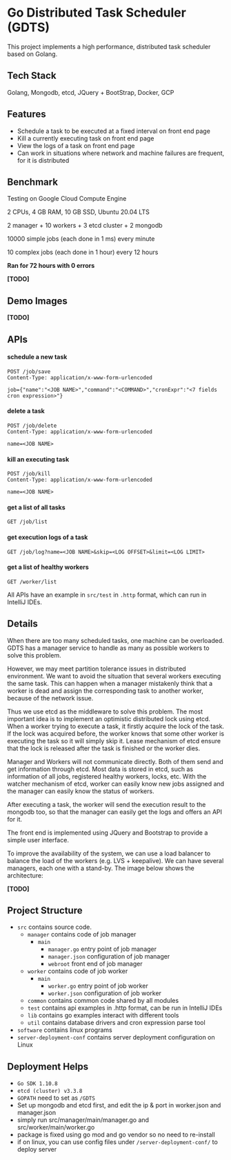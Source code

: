 # Go Distributed Task Scheduler (GDTS)

This project implements a high performance, distributed task scheduler based on Golang.

## Tech Stack

Golang, Mongodb, etcd, JQuery + BootStrap, Docker, GCP

## Features

- Schedule a task to be executed at a fixed interval on front end page
- Kill a currently executing task on front end page
- View the logs of a task on front end page
- Can work in situations where network and machine failures are frequent, for it is distributed

## Benchmark

Testing on Google Cloud Compute Engine

2 CPUs, 4 GB RAM, 10 GB SSD, Ubuntu 20.04 LTS

2 manager + 10 workers + 3 etcd cluster + 2 mongodb

10000 simple jobs (each done in 1 ms) every minute

10 complex jobs (each done in 1 hour) every 12 hours

**Ran for 72 hours with 0 errors**

**[TODO]**

## Demo Images

**[TODO]**

## APIs

#### schedule a new task

```
POST /job/save
Content-Type: application/x-www-form-urlencoded

job={"name":"<JOB NAME>","command":"<COMMAND>","cronExpr":"<7 fields cron expression>"}
```

#### delete a task

```
POST /job/delete
Content-Type: application/x-www-form-urlencoded

name=<JOB NAME>
```

#### kill an executing task

```
POST /job/kill
Content-Type: application/x-www-form-urlencoded

name=<JOB NAME>
```

#### get a list of all tasks

```
GET /job/list
```

#### get execution logs of a task

```
GET /job/log?name=<JOB NAME>&skip=<LOG OFFSET>&limit=<LOG LIMIT>
```

#### get a list of healthy workers

```
GET /worker/list
```

All APIs have an example in `src/test` in `.http` format, which can run in IntelliJ IDEs.

## Details

When there are too many scheduled tasks, one machine can be overloaded.
GDTS has a manager service to handle as many as possible workers to solve
this problem.

However, we may meet partition tolerance issues in distributed environment. We want to avoid
the situation that several workers executing the same task. This can happen
when a manager mistakenly think that a worker is dead and assign the corresponding task to another worker,
because of the network issue.

Thus we use etcd as the middleware to solve this problem. The most important idea is to implement
an optimistic distributed lock using etcd. When a worker trying to execute a task, it firstly acquire the lock
of the task. If the lock was acquired before, the worker knows that some other worker is executing the task so it
will simply skip it. Lease mechanism of etcd ensure that the lock is released after the task is finished or the worker
dies.

Manager and Workers will not communicate directly. Both of them send and get information through etcd. Most data is
stored in etcd,
such as information of all jobs, registered healthy workers, locks, etc.
With the watcher mechanism of etcd, worker can easily know new jobs assigned and the manager can easily know the status
of workers.

After executing a task, the worker will send the execution result to the mongodb too, so that the manager can easily get
the
logs and offers an API for it.

The front end is implemented using JQuery and Bootstrap to provide a simple user interface.

To improve the availability of the system, we can use a load balancer to balance the load of the workers (e.g. LVS +
keepalive).
We can have several managers, each one with a stand-by. The image below shows the architecture:

**[TODO]**

## Project Structure

- `src` contains source code.
  - `manager` contains code of job manager
    - `main`
      - `manager.go` entry point of job manager
      - `manager.json` configuration of job manager
      - `webroot` front end of job manager
  - `worker` contains code of job worker
    - `main`
      - `worker.go` entry point of job worker
      - `worker.json` configuration of job worker
  - `common` contains common code shared by all modules
  - `test` contains api examples in .http format, can be run in IntelliJ IDEs
  - `lib` contains go examples interact with different tools
  - `util` contains database drivers and cron expression parse tool
- `software` contains linux programs
- `server-deployment-conf` contains server deployment configuration on Linux

## Deployment Helps

- `Go SDK 1.10.8`
- `etcd (cluster) v3.3.8`
- `GOPATH` need to set as `/GDTS`
- Set up mongodb and etcd first, and edit the ip & port in worker.json and manager.json
- simply run src/manager/main/manager.go and src/worker/main/worker.go
- package is fixed using go mod and go vendor so no need to re-install
- if on linux, you can use config files under `/server-deployment-conf/` to deploy server
